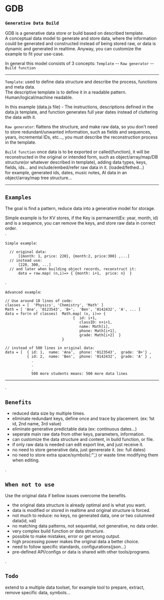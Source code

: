 # GDB
### `Generative Data Build`  

GDB is a generative data store or build based on described template.  
A conceptual data model to generate and store data, where the information could be generated and constructed instead of being stored raw, or data is dynamic and generated in realtime. Anyway, you can customize the example to fit your use-case.  

In general this model consists of 3 concepts: `Template` -- `Raw generator` -- `Build function`

---
`Template`: used to define data structure and describe the process, functions and meta data.   
The descriptive template is to define it in a readable pattern. Human/logical/machine readable.   

In this example (data.js file) - The instructions, descriptions defined in the data.js template, and function generates full year dates instead of cluttering the data with it.  

`Raw generator`: flattens the structure, and make raw data, so you don't need to store redundant/unwanted information, such as fields and sequences, years, incremental IDs, etc...,  you must describe the reconstruction process in the template.  

`Build function` once data is to be exported or called(function), it will be reconstructed in the original or intended form, such as object/array/map/DB structure(or whatever described in template), adding data types, keys, fields, ids... and include/embed/refer raw data in it. (loaded/fethed...)  
for example, generated ids, dates, music notes, AI data in an object/array/map tree structure...  

---
  
## `Examples`
The goal is find a pattern, reduce data into a generative model for storage.

Simple example is for KV stores, if the Key is permanent(Ex: year, month, id) and is a sequence, you can remove the keys, and store raw data in correct order.  
.  

`Simple example`:
```
  // original data:  
      [{month: 1, price: 220}, {month:2, price:300} ,...] 
  // instead use:
      [220, 300, ...]
  // and later when building object records, reconstruct it:
      data = raw.map( (n,i)=> { {month: i+1,  price: n}  }
```
.
  
`Advanced example`:  

```
// Use around 10 lines of code:
classes = [  'Physics', 'Chemistry', 'Math' ] 
Math = [ 'Ana', '0123543', 'B+',  'Ben', '0142432', 'A', ... ]  
data = for(n of classes)  Math.map( (x, i)=> {
                               {  id: i+1,
                                  classID: n+i+1,
                                  name: Math[i],
                                  phone: Math[i+1],
                                  grade: Math[i+2]  }
                          }
                                               
// instead of 500 lines in original data:
data = [  { id: 1,  name: 'Ana',  phone: '0123543',  grade: 'B+'} ,
          { id: 2,  name: 'Ben',  phone: '0142432',  grade: 'A' } ,
            .
            .
            .
            500 more students means: 500 more data lines
```
---  
.  

## `Benefits`
- reduced data size by multiple times. 
- eliminate redundant keys, define once and trace by placement. (ex: 1st id, 2nd name, 3rd value) 
- eliminate generative predictable data (ex: continuous dates...)
- seperate main raw data from other keys, parameters, information.
- can customize the data structure and content, in build function, or file.
- if only raw data is needed can edit export line, and just receive it.
- no need to store generative data, just genererate it. (ex: full dates)
- no need to store extra space/symbols(:"',) or waste time modifying them when editing.

.  
## `When not to use`  

Use the original data if bellow issues overcome the benefits.  
- the original data structure is already optimal and is what you want.
- data is modified or stored in realtime and original structure is forced.
- not much to reduce: no keys, no generated data, one or two columned data(id, val)
- no matching data patterns, not sequential, not generative, no data order.
- very complex build function or data structure.
- possible to make mistakes, error or get wrong output.
- high processing power makes the original data a better choice.
- need to follow specific standards, configurations(json...)
- pre-defined API/configs or data is shared with other tools/programs.

.  
## `Todo`
extend to a multiple data toolset, for example tool to prepare, extract, remove specific data, symbols...
